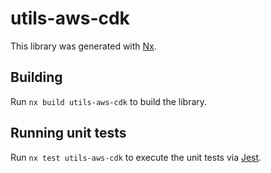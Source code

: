 # utils-aws-cdk

This library was generated with [Nx](https://nx.dev).

## Building

Run `nx build utils-aws-cdk` to build the library.

## Running unit tests

Run `nx test utils-aws-cdk` to execute the unit tests via [Jest](https://jestjs.io).
